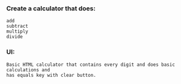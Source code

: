 ### Create a calculator that does: 
	add
	subtract
	multiply
	divide
### UI:
	Basic HTML calculator that contains every digit and does basic calculations and
	has equals key with clear button.
